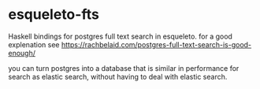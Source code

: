 # esqueleto-fts
Haskell bindings for postgres full text search in esqueleto.
for a good explenation see https://rachbelaid.com/postgres-full-text-search-is-good-enough/

you can turn postgres into a database that is similar
in performance for search as elastic search, without having 
to deal with elastic search.
